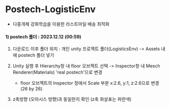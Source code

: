 # Postech-LogisticEnv
- 다중개체 강화학습을 이용한 라스트마일 배송 최적화

#### 1) postech 폴더 : 2023.12.12 (00:59)  
1. 다운로드 이후 폴더 위치 : 개인 unity 프로젝트 폴더(LogisticsEnv) -> Assets 내에 postech 폴더 넣기 
2. Unity 실행 후 Hierarchy창 내 floor 오브젝트 선택 -> Inspector창 내 Mesch Renderer(Materials) 'real postech'으로 변경 
    + floor 오브젝트의 Inspector 창에서 Scale 부분 x:2.6, y:1, z:2.6으로 변경 (26 by 26)

3. z축방향 (오아시스 방향)과 동일한지 확인 (z축 화살표는 파란색)
